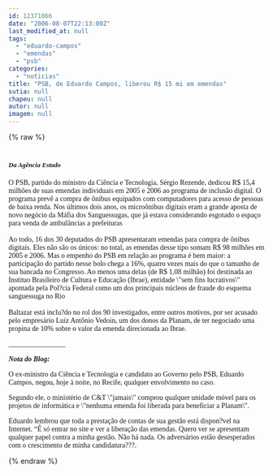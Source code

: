 ```yaml
---
id: 12371866
date: "2006-08-07T22:13:00Z"
last_modified_at: null
tags:
  - "eduardo-campos"
  - "emendas"
  - "psb"
categories:
  - "noticias"
title: "PSB, de Eduardo Campos, liberou R$ 15 mi em emendas"
sutia: null
chapeu: null
autor: null
imagem: null
---
```

{% raw %}
<p><H1 class=Titulo><FONT face=Verdana size=2><EM>Da Agência Estado</EM></FONT></H1></p>
<p><P><FONT face=Verdana>O PSB, partido do ministro da Ciência e Tecnologia, Sérgio Rezende, dedicou R$ 15,4 milhões de suas emendas individuais em 2005 e 2006 ao programa de inclusão digital. O programa prevê a compra de ônibus equipados com computadores para acesso de pessoas de baixa renda. Nos últimos dois anos, os microônibus digitais eram a grande aposta de novo negócio da Máfia dos Sanguessugas, que já estava considerando esgotado o espaço para venda de ambulâncias a prefeituras<BR><BR>Ao todo, 16 dos 30 deputados do PSB apresentaram emendas para compra de ônibus digitais. Eles não são os únicos: no total, as emendas desse tipo somam R$ 98 milhões em 2005 e 2006. Mas o empenho do PSB em relação ao programa é bem maior: a participação do partido nesse bolo chega a 16%, quatro vezes mais do que o tamanho de sua bancada no Congresso. Ao menos uma delas (de R$ 1,08 milhão) foi destinada ao Instituo Brasileiro de Cultura e Educação (Ibrae), entidade \"sem fins lucrativos\" apontada pela Pol?cia Federal como um dos principais núcleos de fraude do esquema sanguessuga no Rio<BR><BR>Baltazar está inclu?do no rol dos 90 investigados, entre outros motivos, por ser acusado pelo empresário Luiz Antônio Vedoin, um dos donos da Planam, de ter negociado uma propina de 10% sobre o valor da emenda direcionada ao Ibrae.</FONT></P></p>
<p><P><FONT face=Verdana>________________</FONT></P></p>
<p><P><EM><STRONG><FONT face=Verdana>Nota do Blog:</FONT></STRONG></EM></P></p>
<p><P><FONT face=Verdana>O ex-ministro da Ciência e Tecnologia e candidato ao Governo pelo PSB,&nbsp;Eduardo Campos, negou, hoje à noite, no Recife, qualquer envolvimento no caso.</FONT></P></p>
<p><P><FONT face=Verdana>Segundo ele,&nbsp;o&nbsp;ministério de C&amp;T \"jamais\" comprou qualquer unidade móvel para os projetos de informática e \"nenhuma emenda foi liberada para beneficiar a Planam\".</FONT></P></p>
<p><P><FONT face=Verdana>Eduardo lembrou que toda a prestação de contas de sua gestão está dispon?vel na Internet. “É só entrar no site e ver a liberação das emendas. Quero ver se apresentam qualquer papel contra a minha gestão. Não há nada. Os adversários estão desesperados com o crescimento de minha candidatura???. </P></FONT> </p>
{% endraw %}